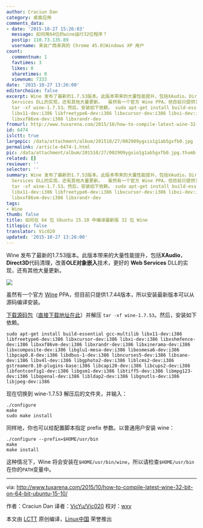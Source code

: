 ```yaml
---
author: Craciun Dan
category: 桌面应用
comments_data:
- date: '2015-10-27 15:26:03'
  message: 如何用64位的wine运行32位程序？
  postip: 110.73.135.89
  username: 来自广西来宾的 Chrome 45.0|Windows XP 用户
count:
  commentnum: 1
  favtimes: 3
  likes: 0
  sharetimes: 0
  viewnum: 7333
date: '2015-10-27 13:26:00'
editorchoice: false
excerpt: Wine 发布了最新的1.7.53版本。此版本带来的大量性能提升，包括XAudio，Direct3D代码清理，改善OLE对象嵌入技术，更好的 Web
  Services DLL的实现，还有其他大量更新。  虽然有一个官方 Wine PPA，但目前只提供1.7.44版本，所以安装最新版本可以从源码编译安装。 下载源码包（直接下载地址在此）并解压
  tar -xf wine-1.7.53。然后，安装如下依赖。 sudo apt-get install build-essential gcc-multilib
  libx11-dev:i386 libfreetype6-dev:i386 libxcursor-dev:i386 libxi-dev:i386 libxshmfence-dev:i386
  libxxf86vm-dev:i386 libxrandr-dev
fromurl: http://www.tuxarena.com/2015/10/how-to-compile-latest-wine-32-bit-on-64-bit-ubuntu-15-10/
id: 6474
islctt: true
largepic: /data/attachment/album/201510/27/002909ygxio1g1ab5gxfb0.jpg
permalink: /article-6474-1.html
pic: /data/attachment/album/201510/27/002909ygxio1g1ab5gxfb0.jpg.thumb.jpg
related: []
reviewer: ''
selector: ''
summary: Wine 发布了最新的1.7.53版本。此版本带来的大量性能提升，包括XAudio，Direct3D代码清理，改善OLE对象嵌入技术，更好的 Web
  Services DLL的实现，还有其他大量更新。  虽然有一个官方 Wine PPA，但目前只提供1.7.44版本，所以安装最新版本可以从源码编译安装。 下载源码包（直接下载地址在此）并解压
  tar -xf wine-1.7.53。然后，安装如下依赖。 sudo apt-get install build-essential gcc-multilib
  libx11-dev:i386 libfreetype6-dev:i386 libxcursor-dev:i386 libxi-dev:i386 libxshmfence-dev:i386
  libxxf86vm-dev:i386 libxrandr-dev
tags:
- Wine
thumb: false
title: 如何在 64 位 Ubuntu 15.10 中编译最新版 32 位 Wine
titlepic: false
translator: Vic020
updated: '2015-10-27 13:26:00'
---
```


Wine 发布了最新的1.7.53版本。此版本带来的大量性能提升，包括**XAudio**，**Direct3D**代码清理，改善**OLE对象嵌入**技术，更好的 **Web Services** DLL的实现，还有其他大量更新。


![](/data/attachment/album/201510/27/002909ygxio1g1ab5gxfb0.jpg)


虽然有一个官方 [Wine](https://launchpad.net/%7Eubuntu-wine/+archive/ubuntu/ppa) PPA，但目前只提供1.7.44版本，所以安装最新版本可以从源码编译安装。


[下载源码包](https://www.winehq.org/announce/1.7.53)（[直接下载地址在此](http://prdownloads.sourceforge.net/wine/wine-1.7.53.tar.bz2)）并解压 `tar -xf wine-1.7.53`。然后，安装如下依赖。



```
sudo apt-get install build-essential gcc-multilib libx11-dev:i386 libfreetype6-dev:i386 libxcursor-dev:i386 libxi-dev:i386 libxshmfence-dev:i386 libxxf86vm-dev:i386 libxrandr-dev:i386 libxinerama-dev:i386 libxcomposite-dev:i386 libglu1-mesa-dev:i386 libosmesa6-dev:i386 libpcap0.8-dev:i386 libdbus-1-dev:i386 libncurses5-dev:i386 libsane-dev:i386 libv4l-dev:i386 libgphoto2-dev:i386 liblcms2-dev:i386 gstreamer0.10-plugins-base:i386 libcapi20-dev:i386 libcups2-dev:i386 libfontconfig1-dev:i386 libgsm1-dev:i386 libtiff5-dev:i386 libmpg123-dev:i386 libopenal-dev:i386 libldap2-dev:i386 libgnutls-dev:i386 libjpeg-dev:i386

```

现在切换到 wine-1.7.53 解压后的文件夹，并输入：



```
./configure
make
sudo make install

```

同样地，你也可以给配置脚本指定 prefix 参数。以普通用户安装 wine：



```
./configure --prefix=$HOME/usr/bin
make
make install

```

这种情况下，Wine 将会安装在`$HOME/usr/bin/wine`，所以请检查`$HOME/usr/bin`在你的`PATH`变量中。




---


via: <http://www.tuxarena.com/2015/10/how-to-compile-latest-wine-32-bit-on-64-bit-ubuntu-15-10/>


作者：Craciun Dan 译者：[VicYu/Vic020](http://vicyu.net) 校对：[wxy](https://github.com/wxy)


本文由 [LCTT](https://github.com/LCTT/TranslateProject) 原创编译，[Linux中国](https://linux.cn/) 荣誉推出